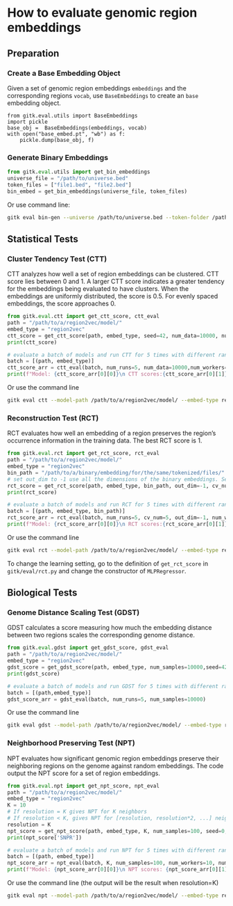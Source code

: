 # How to evaluate genomic region embeddings

## Preparation

### Create a Base Embedding Object

Given a set of genomic region embeddings `embeddings` and the corresponding regions `vocab`, use `BaseEmbeddings` to create an `base` embedding object.
```
from gitk.eval.utils import BaseEmbeddings
import pickle
base_obj =  BaseEmbeddings(embeddings, vocab)
with open("base_embed.pt", "wb") as f:
    pickle.dump(base_obj, f)
```

### Generate Binary Embeddings

```python
from gitk.eval.utils import get_bin_embeddings
universe_file = "/path/to/universe.bed"
token_files = ["file1.bed", "file2.bed"]
bin_embed = get_bin_embeddings(universe_file, token_files)
```

Or use command line:

```bash
gitk eval bin-gen --universe /path/to/universe.bed --token-folder /path/to/tokenized/folder --file-name bin_embed.pickle
```

## Statistical Tests

### Cluster Tendency Test (CTT)

CTT analyzes how well a set of region embeddings can be clustered.  CTT score lies between 0 and 1. A larger CTT score indicates a greater tendency for the embeddings being evaluated to have clusters. When the embeddings are uniformly distributed, the score is 0.5. For evenly spaced embeddings, the score approaches 0.

```python
from gitk.eval.ctt import get_ctt_score, ctt_eval
path = "/path/to/a/region2vec/model/"
embed_type = "region2vec"
ctt_score = get_ctt_score(path, embed_type, seed=42, num_data=10000, num_workers=10)
print(ctt_score)

# evaluate a batch of models and run CTT for 5 times with different random seeds
batch = [(path, embed_type)]
ctt_score_arr = ctt_eval(batch, num_runs=5, num_data=10000,num_workers=10)
print(f"Model: {ctt_score_arr[0][0]}\n CTT scores:{ctt_score_arr[0][1]}") # CTT scores for the 1st model in the batch
```

Or use the command line
```bash
gitk eval ctt --model-path /path/to/a/region2vec/model/ --embed-type region2vec
```
### Reconstruction Test (RCT)
RCT evaluates how well an embedding of a region preserves the region’s occurrence information in the training data. The best RCT score is 1.

```python
from gitk.eval.rct import get_rct_score, rct_eval
path = "/path/to/a/region2vec/model/"
embed_type = "region2vec"
bin_path = "/path/to/a/binary/embedding/for/the/same/tokenized/files/"
# set out_dim to -1 use all the dimensions of the binary embeddings. Set out_dim to a small positive number to reduce computational complexity.
rct_score = get_rct_score(path, embed_type, bin_path, out_dim=-1, cv_num=5, seed=42, num_workers=10)
print(rct_score)

# evaluate a batch of models and run RCT for 5 times with different random seeds
batch = [(path, embed_type, bin_path)]
rct_score_arr = rct_eval(batch, num_runs=5, cv_num=5, out_dim=-1, num_workers=10) 
print(f"Model: {rct_score_arr[0][0]}\n RCT scores:{rct_score_arr[0][1]}") # RCT scores for the 1st model in the batch
```

Or use the command line 
```bash
gitk eval rct --model-path /path/to/a/region2vec/model/ --embed-type region2vec
```
To change the learning setting, go to the definition of `get_rct_score` in `gitk/eval/rct.py` and change the constructor of `MLPRegressor`.


## Biological Tests

### Genome Distance Scaling Test (GDST)

GDST calculates a score measuring how much the embedding distance between two regions scales the corresponding genome distance.

```python
from gitk.eval.gdst import get_gdst_score, gdst_eval
path = "/path/to/a/region2vec/model/"
embed_type = "region2vec"
gdst_score = get_gdst_score(path, embed_type, num_samples=10000,seed=42)
print(gdst_score)

# evaluate a batch of models and run GDST for 5 times with different random seeds
batch = [(path,embed_type)] 
gdst_score_arr = gdst_eval(batch, num_runs=5, num_samples=10000)
```

Or use the command line 
```bash
gitk eval gdst --model-path /path/to/a/region2vec/model/ --embed-type region2vec
```

### Neighborhood Preserving Test (NPT)

NPT evaluates how significant genomic region embeddings preserve their neighboring regions on the genome against random embeddings. The code output the NPT score for a set of region embeddings. 

```python
from gitk.eval.npt import get_npt_score, npt_eval
path = "/path/to/a/region2vec/model/"
embed_type = "region2vec"
K = 10
# If resolution = K gives NPT for K neighbors
# If resolution < K, gives NPT for [resolution, resolution*2, ...] neighbors
resolution = K 
npt_score = get_npt_score(path, embed_type, K, num_samples=100, seed=0, resolution=resolution,num_workers=10)
print(npt_score['SNPR'])

# evaluate a batch of models and run NPT for 5 times with different random seeds
batch = [(path, embed_type)]
npt_score_arr = npt_eval(batch, K, num_samples=100, num_workers=10, num_runs=5, resolution=resolution)
print(f"Model: {npt_score_arr[0][0]}\n NPT scores: {npt_score_arr[0][1]}") # NPT scores for the 1st model in the batch
```

Or use the command line (the output will be the result when resolution=K)
```bash
gitk eval npt --model-path /path/to/a/region2vec/model/ --embed-type region2vec --K 50 --num-samples 1000
```
